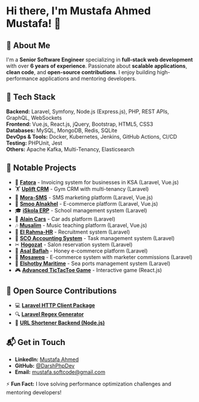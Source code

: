 # Hi there, I'm Mustafa Ahmed Mustafa! 👋

## 🚀 About Me
I'm a **Senior Software Engineer** specializing in **full-stack web development** with over **6 years of experience**. Passionate about **scalable applications**, **clean code**, and **open-source contributions**. I enjoy building high-performance applications and mentoring developers.

## 🔧 Tech Stack

**Backend:** Laravel, Symfony, Node.js (Express.js), PHP, REST APIs, GraphQL, WebSockets  
**Frontend:** Vue.js, React.js, jQuery, Bootstrap, HTML5, CSS3  
**Databases:** MySQL, MongoDB, Redis, SQLite  
**DevOps & Tools:** Docker, Kubernetes, Jenkins, GitHub Actions, CI/CD  
**Testing:** PHPUnit, Jest  
**Others:** Apache Kafka, Multi-Tenancy, Elasticsearch  

## 📌 Notable Projects
- 🚀 **[Fatora](https://fatora.digital)** - Invoicing system for businesses in KSA (Laravel, Vue.js)
- 🏋️ **[Uplift CRM](http://crm.uplift16.com)** - Gym CRM with multi-tenancy (Laravel)
- 📩 **[Mora-SMS](https://www.mora-sa.com)** - SMS marketing platform (Laravel, Vue.js)
- 🛒 **[Smoo Alnakhel](https://smooalnakhel.com)** - E-commerce platform (Laravel, Vue.js)
- 🎓 **[iSkola ERP](https://mnfean.com)** - School management system (Laravel)
- 🚗 **[Alain Cars](https://app.elshotby-maritime.com)** - Car ads platform (Laravel)
- 🎶 **[Musalim](https://musalim.online)** - Music teaching platform (Laravel, Vue.js)
- 📑 **[El Rahma-HR](https://app.elrahma-hr.com/en)** - Recruitment system (Laravel)
- 🏢 **[SCO Accounting System](https://app.sco-eg.com)** - Task management system (Laravel)
- ✂ **[Hogozat](https://tictactoe-xo.vercel.app)** - Salon reservation system (Laravel)
- 🍯 **[Asal Baflah](https://asalbaflah.com)** - Honey e-commerce platform (Laravel)
- 🏬 **[Mosaweq](https://www.mora-sa.com)** - E-commerce system with marketer commissions (Laravel)
- 🌊 **[Elshotby Maritime](https://app.elshotby-maritime.com)** - Sea ports management system (Laravel)
- 🎮 **[Advanced TicTacToe Game](https://tictactoe-xo.vercel.app)** - Interactive game (React.js)

## 📢 Open Source Contributions
- 💻 **[Laravel HTTP Client Package](https://github.com/DarshPhpDev/httpclient)**
- 🔍 **[Laravel Regex Generator](https://github.com/DarshPhpDev/easyregex)**
- 🔗 **[URL Shortener Backend (Node.js)](https://github.com/DarshPhpDev/url-shortner-backend-node)**

## 📬 Get in Touch
- **LinkedIn:** [Mustafa Ahmed](https://www.linkedin.com/in/mustafa-ahmed2020/)
- **GitHub:** [@DarshPhpDev](https://github.com/DarshPhpDev)
- **Email:** mustafa.softcode@gmail.com

⚡ **Fun Fact:** I love solving performance optimization challenges and mentoring developers!

